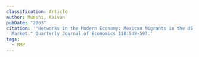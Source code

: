 ```yaml
---
classification: Article
author: Munshi, Kaivan
pubDate: "2003"
citation: '"Networks in the Modern Economy: Mexican Migrants in the US Labor
  Market." Quarterly Journal of Economics 118:549-597.'
tags:
  - MMP
---
```

